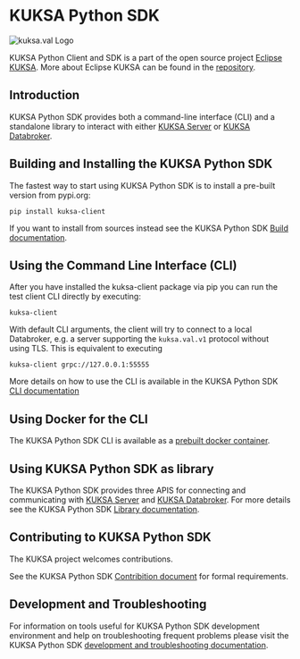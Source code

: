 # KUKSA Python SDK

![kuksa.val Logo](https://raw.githubusercontent.com/eclipse-kuksa/kuksa-python-sdk/main/docs/pictures/logo.png)

KUKSA Python Client and SDK is a part of the open source project [Eclipse KUKSA](https://www.eclipse.org/kuksa/).
More about Eclipse KUKSA can be found in the [repository](https://github.com/eclipse/kuksa.val).

## Introduction

KUKSA Python SDK provides both a command-line interface (CLI) and a standalone library to interact with either
[KUKSA Server](https://github.com/eclipse/kuksa.val/tree/master/kuksa-val-server) or
[KUKSA Databroker](https://github.com/eclipse/kuksa.val/tree/master/kuksa_databroker).

## Building and Installing the KUKSA Python SDK

The fastest way to start using KUKSA Python SDK is to install a pre-built version from pypi.org:

```console
pip install kuksa-client
```

If you want to install from sources instead see the KUKSA Python SDK [Build documentation](https://github.com/eclipse-kuksa/kuksa-python-sdk/blob/main/docs/building.md).

## Using the Command Line Interface (CLI)

After you have installed the kuksa-client package via pip you can run the test client CLI directly by executing:

```console
kuksa-client
```

With default CLI arguments, the client will try to connect to a local Databroker, e.g. a server supporting the `kuksa.val.v1` protocol without using TLS. This is equivalent to executing

```console
kuksa-client grpc://127.0.0.1:55555
```

More details on how to use the CLI is available in the KUKSA Python SDK [CLI documentation](https://github.com/eclipse-kuksa/kuksa-python-sdk/blob/main/docs/cli.md)

## Using Docker for the CLI

The KUKSA Python SDK CLI is available as a [prebuilt docker container](https://github.com/eclipse-kuksa/kuksa-python-sdk/blob/main/docs/docker.md).

## Using KUKSA Python SDK as library

The KUKSA Python SDK provides three APIS for connecting and communicating with [KUKSA Server](https://github.com/eclipse/kuksa.val/tree/master/kuksa-val-server)
and [KUKSA Databroker](https://github.com/eclipse/kuksa.val/tree/master/kuksa_databroker).
For more details see the KUKSA Python SDK [Library documentation](https://github.com/eclipse-kuksa/kuksa-python-sdk/blob/main/docs/library.md).

## Contributing to KUKSA Python SDK

The KUKSA project welcomes contributions.

See the KUKSA Python SDK [Contribition document](https://github.com/eclipse-kuksa/kuksa-python-sdk/blob/main/CONTRIBUTING.md) for formal requirements.

## Development and Troubleshooting

For information on tools useful for KUKSA Python SDK development environment and help on troubleshooting frequent problems please visit
the KUKSA Python SDK [development and troubleshooting documentation](https://github.com/eclipse-kuksa/kuksa-python-sdk/blob/main/docs/development_troubleshoot.md).
